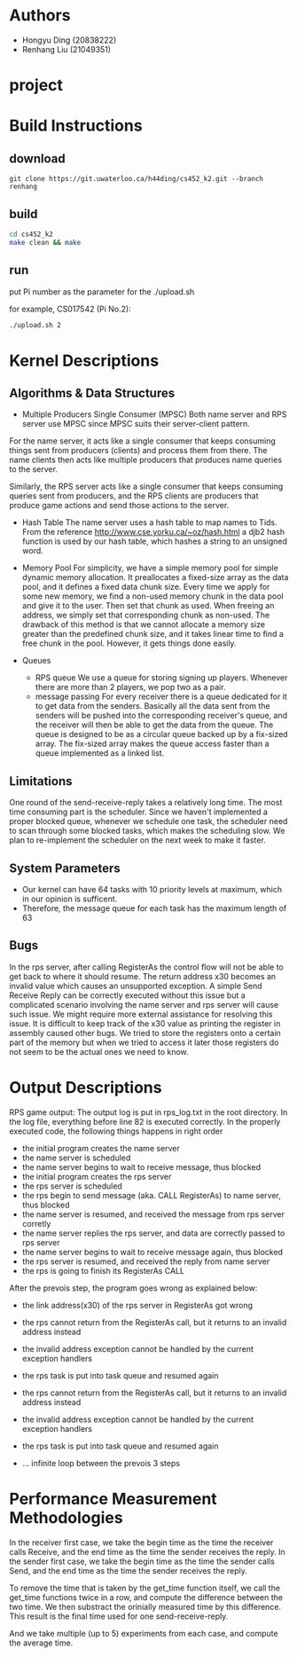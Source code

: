 # Authors
- Hongyu Ding (20838222)
- Renhang Liu (21049351)

# project

# Build Instructions
## download
```
git clone https://git.uwaterloo.ca/h44ding/cs452_k2.git --branch renhang
```
## build
```bash
cd cs452_k2
make clean && make
```
## run
put Pi number as the parameter for the ./upload.sh

for example, CS017542 (Pi No.2):
```bash
./upload.sh 2
```

# Kernel Descriptions
## Algorithms & Data Structures
- Multiple Producers Single Consumer (MPSC)
Both name server and RPS server use MPSC since MPSC suits their server-client pattern. 

For the name server, it acts like a single consumer that keeps consuming things sent from producers (clients) and process them from there. The name clients then acts like multiple producers that produces name queries to the server.

Similarly, the RPS server acts like a single consumer that keeps consuming queries sent from producers, and the RPS clients are producers that produce game actions and send those actions to the server.

- Hash Table
The name server uses a hash table to map names to Tids. From the reference http://www.cse.yorku.ca/~oz/hash.html a djb2 hash function is used by our hash table, which hashes a string to an unsigned word.

- Memory Pool
For simplicity, we have a simple memory pool for simple dynamic memory allocation. It preallocates a fixed-size array as the data pool, and it defines a fixed data chunk size. Every time we apply for some new memory, we find a non-used memory chunk in the data pool and give it to the user. Then set that chunk as used. When freeing an address, we simply set that corresponding chunk as non-used. The drawback of this method is that we cannot allocate a memory size greater than the predefined chunk size, and it takes linear time to find a free chunk in the pool. However, it gets things done easily.

- Queues
  - RPS queue
  We use a queue for storing signing up players. Whenever there are more than 2 players, we pop two as a pair.
  - message passing
  For every receiver there is a queue dedicated for it to get data from the senders. Basically all the data sent from the senders will be pushed into the corresponding receiver's queue, and the receiver will then be able to get the data from the queue. The queue is designed to be as a circular queue backed up by a fix-sized array. The fix-sized array makes the queue access faster than a queue implemented as a linked list.

## Limitations
One round of the send-receive-reply takes a relatively long time. The most time consuming part is the scheduler. Since we haven't implemented a proper blocked queue, whenever we schedule one task, the scheduler need to scan through some blocked tasks, which makes the scheduling slow. We plan to re-implement the scheduler on the next week to make it faster.
## System Parameters
- Our kernel can have 64 tasks with 10 priority levels at maximum, which in our opinion is sufficent.
- Therefore, the message queue for each task has the maximum length of 63
## Bugs
In the rps server, after calling RegisterAs the control flow will not be able to get back to where it should resume. The return address x30 becomes an invalid value which causes an unsupported exception. A simple Send Receive Reply can be correctly executed without this issue but a complicated scenario involving the name server and rps server will cause such issue. We might require more external assistance for resolving this issue. It is difficult to keep track of the x30 value as printing the register in assembly caused other bugs. We tried to store the registers onto a certain part of the memory but when we tried to access it later those registers do not seem to be the actual ones we need to know.
# Output Descriptions
RPS game output:
The output log is put in rps_log.txt in the root directory.
In the log file, everything before line 82 is executed correctly. 
In the properly executed code, the following things happens in right order
  - the initial program creates the name server 
  - the name server is scheduled
  - the name server begins to wait to receive message, thus blocked
  - the initial program creates the rps server
  - the rps server is scheduled
  - the rps begin to send message (aka. CALL RegisterAs) to name server, thus blocked
  - the name server is resumed, and received the message from rps server corretly
  - the name server replies the rps server, and data are correctly passed to rps server
  - the name server begins to wait to receive message again, thus blocked
  - the rps server is resumed, and received the reply from name server
  - the rps is going to finish its RegisterAs CALL
  
After the prevois step, the program goes wrong as explained below:
  - the link address(x30) of the rps server in RegisterAs got wrong
  - the rps cannot return from the RegisterAs call, but it returns to an invalid address instead
  - the invalid address exception cannot be handled by the current exception handlers
  - the rps task is put into task queue and resumed again
  
  - the rps cannot return from the RegisterAs call, but it returns to an invalid address instead
  - the invalid address exception cannot be handled by the current exception handlers
  - the rps task is put into task queue and resumed again
  - ... infinite loop between the prevois 3 steps


# Performance Measurement Methodologies
In the receiver first case, we take the begin time as the time the receiver calls Receive, and the end time as the time the sender receives the reply.
In the sender first case, we take the begin time as the time the sender calls Send, and the end time as the time the sender receives the reply.

To remove the time that is taken by the get_time function itself, we call the get_time functions twice in a row, and compute the difference between the two time. We then substract the orinially measured time by this difference. This result is the final time used for one send-receive-reply.

And we take multiple (up to 5) experiments from each case, and compute the average time.